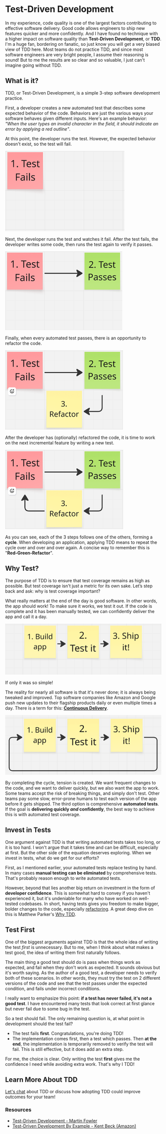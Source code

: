 # Test-Driven Development

In my experience, code quality is one of the largest factors contributing to effective software delivery. Good code allows engineers to ship new features quicker and more confidently. And I have found no technique with a higher impact on software quality than __Test-Driven Development__, or __TDD__. I'm a huge fan, bordering on fanatic, so just know you will get a very biased view of TDD here. Most teams do not practice TDD, and since most software engineers are very bright people, I assume their reasoning is sound! But to me the results are so clear and so valuable, I just can't imagine going without TDD.

## What is it?

TDD, or Test-Driven Development, is a simple 3-step software development practice. 

First, a developer creates a new automated test that describes some expected behavior of the code. Behaviors are just the various ways your software behaves given different inputs. Here's an example behavior: _"When the user types an invalid character in the field, it should indicate an error by applying a red outline"_. 

At this point, the developer runs the test. However, the expected behavior doesn't exist, so the test will fail. 

![1 - Failing Test](../img/tdd-1.png)

Next, the developer runs the test and watches it fail. After the test fails, the developer writes some code, then runs the test again to verify it passes.

![2 - Passing Test](../img/tdd-2.png)

Finally, when every automated test passes, there is an opportunity to refactor the code.

![3 - Refactor!](../img/tdd-3.png)

After the developer has (optionally) refactored the code, it is time to work on the next incremental feature by writing a new test.

![4 - Loop is completed](../img/tdd-4.png)

As you can see, each of the 3 steps follows one of the others, forming a __cycle__. When developing an application, applying TDD means to repeat the cycle over and over and over again. A concise way to remember this is "__Red-Green-Refactor__".

## Why Test?

The purpose of TDD is to ensure that test coverage remains as high as possible. But test coverage isn't just a metric for its own sake. Let’s step back and ask: why is test coverage important?

What really matters at the end of the day is good software. In other words, the app should work! To make sure it works, we test it out. If the code is complete and it has been manually tested, we can confidently deliver the app and call it a day. 

![5 - Overly Simple diagram](../img/tdd-5.png)

If only it was so simple!

The reality for nearly all software is that it's never done; it is always being tweaked and improved. Top software companies like Amazon and Google push new updates to their flagship products daily or even multiple times a day. There is a term for this: [__Continuous Delivery__](https://martinfowler.com/books/continuousDelivery.html).

![6 - Another cycle](../img/tdd-6.png)

By completing the cycle, tension is created. We want frequent changes to the code, and we want to deliver quickly, but we also want the app to work. Some teams accept the risk of breaking things, and simply don't test. Other teams pay some slow, error-prone humans to test each version of the app before it gets shipped. The third option is comprehensive __automated tests__. If the goal is __delivering quickly _and_ confidently__, the best way to achieve this is with automated test coverage.

## Invest in Tests

One argument against TDD is that writing automated tests takes too long, or it is too hard. I won't argue that it takes time and can be difficult, especially at first. But the other side of the equation deserves exploring. When we invest in tests, what do we get for our efforts?

First, as I mentioned earlier, your automated tests replace testing by hand. In many cases __manual testing can be eliminated__ by comprehensive tests. That's probably reason enough to write automated tests.

However, beyond that lies another big return on investment in the form of __developer confidence__. This is somewhat hard to convey if you haven't experienced it, but it's undeniable for many who have worked on well-tested codebases. In short, having tests gives you freedom to make bigger, bolder changes to the code, especially [refactoring](/2.%20Software%20Engineering%20Practices/refactoring/). A great deep dive on this is Matthew Parker's [Why TDD](https://blogs.vmware.com/tanzu/why-tdd/).

## Test First

One of the biggest arguments against TDD is that the whole idea of writing the test _first_ is unnecessary. But to me, when I think about what makes a test good, the idea of writing them first naturally follows.

The main thing a good test should do is pass when things work as expected, and fail when they don't work as expected. It sounds obvious but it's worth saying. As the author of a good test, a developer needs to verify both of these scenarios. In other words, they must try the test on 2 different versions of the code and see that the test passes under the expected condition, and fails under incorrect conditions.

I really want to emphasize this point: __if a test has never failed, it's not a good test__. I have encountered many tests that look correct at first glance but never fail due to some bug in the test. 

So a test should fail. The only remaining question is, at what point in development should the test fail? 

* The test fails __first__. Congratulations, you're doing TDD! 
* The implementation comes first, then a test which passes. Then __at the end__, the implementation is temporarily removed to verify the test will fail. This is still effective, but it does add an extra step.

For me, the choice is clear. Only writing the test __first__ gives me the confidence I need while avoiding extra work. That's why I TDD!

## Learn More About TDD
[Let's chat](/1.%20Lake%20Wingra%20Software/01%20-%20whoAreWe/#lets-connect) about TDD or discuss how adopting TDD could improve outcomes for your team! 

### Resources

* [Test-Driven Development - Martin Fowler](https://martinfowler.com/bliki/TestDrivenDevelopment.html)
* [Test-Driven Development By Example - Kent Beck (Amazon)](https://www.amazon.com/Test-Driven-Development-Kent-Beck/dp/0321146530)